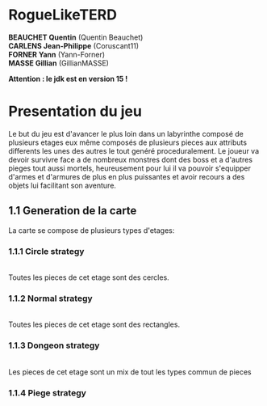 # RogueLikeTERD

<b>BEAUCHET Quentin</b> (Quentin Beauchet) <br>
<b>CARLENS Jean-Philippe</b>  (Coruscant11) <br>
<b>FORNER Yann</b>  (Yann-Forner)  <br>
<b>MASSE Gillian</b>  (GillianMASSE)

<b>Attention : le jdk est en version 15 !</b>

<h1>Presentation du jeu</h1>

Le but du jeu est d'avancer le plus loin dans un labyrinthe composé de plusieurs etages eux même composés de plusieurs pieces aux attributs differents les unes des autres le tout genéré proceduralement. Le joueur va devoir survivre face a de nombreux monstres dont des boss et a d'autres pieges tout aussi mortels, heureusement pour lui il va pouvoir s'equipper d'armes et d'armures de plus en plus puissantes et avoir recours a des objets lui facilitant son aventure.

<h2>1.1 Generation de la carte</h2>

La carte se compose de plusieurs types d'etages:
<h3>1.1.1 Circle strategy</h3>
<alt="Circle_strategy", "img src="https://user-images.githubusercontent.com/74865653/114859019-78d40100-9dea-11eb-9866-5ae69eae19a8.png"/></br>
Toutes les pieces de cet etage sont des cercles.
<h3>1.1.2 Normal strategy</h3>
<alt="Normal strategy",img src="https://user-images.githubusercontent.com/74865653/114860563-75417980-9dec-11eb-81eb-381586e9517f.png"/></br>
Toutes les pieces de cet etage sont des rectangles.
<h3>1.1.3 Dongeon strategy</h3>
<alt="Dongeon strategy",img src="https://user-images.githubusercontent.com/74865653/114860765-b6398e00-9dec-11eb-9a1e-1cccf06809d1.png"/></br>
Les pieces de cet etage sont un mix de tout les types commun de pieces
<h3>1.1.4 Piege strategy</h3>
<alt="Piege strategy",img src="https://user-images.githubusercontent.com/74865653/114860960-eda83a80-9dec-11eb-8935-82dfc54d8d7d.png"/></br>
